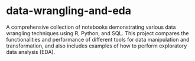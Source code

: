# data-wrangling-and-eda
A comprehensive collection of notebooks demonstrating various data wrangling techniques using R, Python, and SQL. This project compares the functionalities and performance of different tools for data manipulation and transformation, and also includes examples of how to perform exploratory data analysis (EDA).
